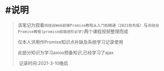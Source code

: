 # #说明

>该笔记为观看`尚硅谷Web前端Promise教程从入门到精通（2021抢先版）`与`尚硅谷Promise教程(promise前端进阶必学)`两个课程视频整理而成
>
>仅本人洪用作Promise知识点补缺及系统学习记录使用	
>
>此部分知识为学习axios预备知识,已经学习了ajax
>
>​										记录时间:2021-3-10晚启